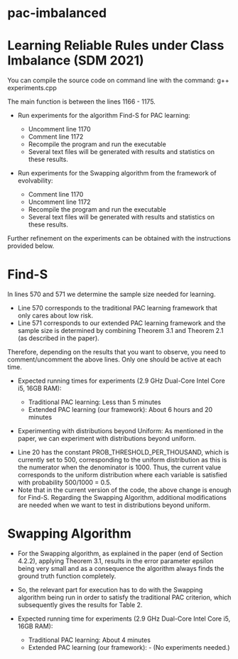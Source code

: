 # pac-imbalanced

Learning Reliable Rules under Class Imbalance (SDM 2021)
========================================================

You can compile the source code on command line with the command:
g++ experiments.cpp

The main function is between the lines 1166 - 1175.

* Run experiments for the algorithm Find-S for PAC learning:
  - Uncomment line 1170
  - Comment line 1172
  - Recompile the program and run the executable
  - Several text files will be generated with results and statistics on these results.

* Run experiments for the Swapping algorithm from the framework of evolvability:
  - Comment line 1170
  - Uncomment line 1172
  - Recompile the program and run the executable
  - Several text files will be generated with results and statistics on these results.

Further refinement on the experiments can be obtained with the instructions provided below.



Find-S
======
In lines 570 and 571 we determine the sample size needed for learning.
* Line 570 corresponds to the traditional PAC learning framework that only cares about low risk.
* Line 571 corresponds to our extended PAC learning framework and the sample size is determined by combining Theorem 3.1 and Theorem 2.1 (as described in the paper).

Therefore, depending on the results that you want to observe, you need to comment/uncomment the above lines. Only one should be active at each time. 

* Expected running times for experiments (2.9 GHz Dual-Core Intel Core i5, 16GB RAM):
  - Traditional PAC learning: Less than 5 minutes
  - Extended PAC learning (our framework): About 6 hours and 20 minutes


* Experimenting with distributions beyond Uniform:
As mentioned in the paper, we can experiment with distributions beyond uniform. 
- Line 20 has the constant PROB_THRESHOLD_PER_THOUSAND, which is currently set to 500, corresponding to the uniform distribution as this is the numerator when the denominator is 1000. Thus, the current value corresponds to the uniform distribution where each variable is satisfied with probability 500/1000 = 0.5.
- Note that in the current version of the code, the above change is enough for Find-S. Regarding the Swapping Algorithm, additional modifications are needed when we want to test in distributions beyond uniform.


Swapping Algorithm
==================
* For the Swapping algorithm, as explained in the paper (end of Section 4.2.2), applying Theorem 3.1, results in the error parameter epsilon being very small and as a consequence the algorithm always finds the ground truth function completely.
* So, the relevant part for execution has to do with the Swapping algorithm being run in order to satisfy the traditional PAC criterion, which subsequently gives the results for Table 2.

* Expected running time for experiments (2.9 GHz Dual-Core Intel Core i5, 16GB RAM):
  - Traditional PAC learning: About 4 minutes
  - Extended PAC learning (our framework): - (No experiments needed.)
